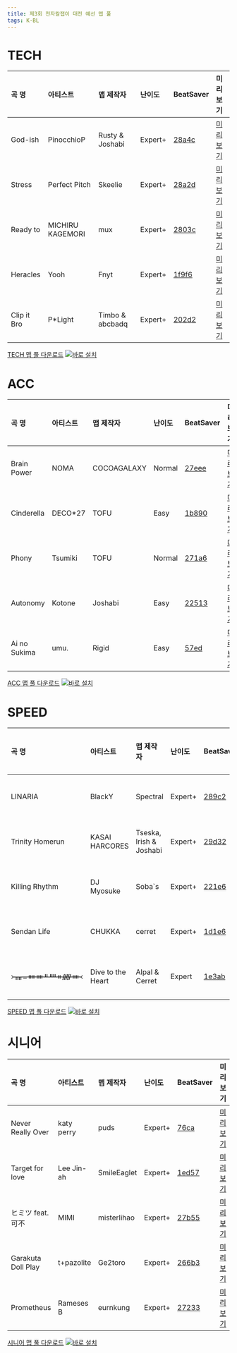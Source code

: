```yaml
---
title: 제3회 전자칼잽이 대전 예선 맵 풀
tags: K-BL
---
```


# TECH

| 곡 명       | 아티스트         | 맵 제작자       | 난이도  | BeatSaver                                 | 미리보기                                                  |
| :---------- | :--------------- | :-------------- | :------ | :---------------------------------------- | :-------------------------------------------------------- |
| God-ish     | PinocchioP       | Rusty & Joshabi | Expert+ | [28a4c](https://beatsaver.com/maps/28a4c) | [미리보기](https://skystudioapps.com/bs-viewer/?id=28a4c) |
| Stress      | Perfect Pitch    | Skeelie         | Expert+ | [28a2d](https://beatsaver.com/maps/28a2d) | [미리보기](https://skystudioapps.com/bs-viewer/?id=28a2d) |
| Ready to    | MICHIRU KAGEMORI | mux             | Expert+ | [2803c](https://beatsaver.com/maps/2803c) | [미리보기](https://skystudioapps.com/bs-viewer/?id=2803c) |
| Heracles    | Yooh             | Fnyt            | Expert+ | [1f9f6](https://beatsaver.com/maps/1f9f6) | [미리보기](https://skystudioapps.com/bs-viewer/?id=1f9f6) |
| Clip it Bro | P\*Light         | Timbo & abcbadq | Expert+ | [202d2](https://beatsaver.com/maps/202d2) | [미리보기](https://skystudioapps.com/bs-viewer/?id=202d2) |

<a href="/playlist/kbsl3_tech_qualifier.json" download>TECH 맵 풀 다운로드</a> [![바로 설치](https://img.shields.io/badge/-%EB%B0%94%EB%A1%9C%20%EC%84%A4%EC%B9%98-blue)](bsplaylist://playlist/https://bsckorea.github.io/playlist/kbsl3_tech_qualifier.json)

# ACC

| 곡 명        | 아티스트 | 맵 제작자   | 난이도 | BeatSaver                                 | 미리보기                                                  |
| :----------- | :------- | :---------- | :----- | :---------------------------------------- | :-------------------------------------------------------- |
| Brain Power  | NOMA     | COCOAGALAXY | Normal | [27eee](https://beatsaver.com/maps/27eee) | [미리보기](https://skystudioapps.com/bs-viewer/?id=27eee) |
| Cinderella   | DECO\*27 | TOFU        | Easy   | [1b890](https://beatsaver.com/maps/1b890) | [미리보기](https://skystudioapps.com/bs-viewer/?id=1b890) |
| Phony        | Tsumiki  | TOFU        | Normal | [271a6](https://beatsaver.com/maps/271a6) | [미리보기](https://skystudioapps.com/bs-viewer/?id=271a6) |
| Autonomy     | Kotone   | Joshabi     | Easy   | [22513](https://beatsaver.com/maps/22513) | [미리보기](https://skystudioapps.com/bs-viewer/?id=22513) |
| Ai no Sukima | umu.     | Rigid       | Easy   | [57ed](https://beatsaver.com/maps/57ed)   | [미리보기](https://skystudioapps.com/bs-viewer/?id=57ed)  |

<a href="/playlist/kbsl3_acc_qualifier.json" download>ACC 맵 풀 다운로드</a> [![바로 설치](https://img.shields.io/badge/-%EB%B0%94%EB%A1%9C%20%EC%84%A4%EC%B9%98-blue)](bsplaylist://playlist/https://bsckorea.github.io/playlist/kbsl3_acc_qualifier.json)

# SPEED

| 곡 명           | 아티스트          | 맵 제작자               | 난이도  | BeatSaver                                 | 미리보기                                                  |
| :-------------- | :---------------- | :---------------------- | :------ | :---------------------------------------- | :-------------------------------------------------------- |
| LINARIA         | BlackY            | Spectral                | Expert+ | [289c2](https://beatsaver.com/maps/289c2) | [미리보기](https://skystudioapps.com/bs-viewer/?id=289c2) |
| Trinity Homerun | KASAI HARCORES    | Tseska, Irish & Joshabi | Expert+ | [29d32](https://beatsaver.com/maps/29d32) | [미리보기](https://skystudioapps.com/bs-viewer/?id=29d32) |
| Killing Rhythm  | DJ Myosuke        | Soba`s                  | Expert+ | [221e6](https://beatsaver.com/maps/221e6) | [미리보기](https://skystudioapps.com/bs-viewer/?id=221e6) |
| Sendan Life     | CHUKKA            | cerret                  | Expert+ | [1d1e6](https://beatsaver.com/maps/1d1e6) | [미리보기](https://skystudioapps.com/bs-viewer/?id=1d1e6) |
| ᚛ᚄᚚᚓᚓᚇᚉᚑᚏᚓ᚜     | Dive to the Heart | Alpal & Cerret          | Expert  | [1e3ab](https://beatsaver.com/maps/1e3ab) | [미리보기](https://skystudioapps.com/bs-viewer/?id=1e3ab) |

<a href="/playlist/kbsl3_speed_qualifier.json" download>SPEED 맵 풀 다운로드</a> [![바로 설치](https://img.shields.io/badge/-%EB%B0%94%EB%A1%9C%20%EC%84%A4%EC%B9%98-blue)](bsplaylist://playlist/https://bsckorea.github.io/playlist/kbsl3_speed_qualifier.json)

# 시니어

| 곡 명              | 아티스트   | 맵 제작자   | 난이도  | BeatSaver                                 | 미리보기                                                  |
| :----------------- | :--------- | :---------- | :------ | :---------------------------------------- | :-------------------------------------------------------- |
| Never Really Over  | katy perry | puds        | Expert+ | [76ca](https://beatsaver.com/maps/76ca)   | [미리보기](https://skystudioapps.com/bs-viewer/?id=76ca)  |
| Target for love    | Lee Jin-ah | SmileEaglet | Expert+ | [1ed57](https://beatsaver.com/maps/1ed57) | [미리보기](https://skystudioapps.com/bs-viewer/?id=1ed57) |
| ヒミツ feat. 可不  | MIMI       | misterlihao | Expert+ | [27b55](https://beatsaver.com/maps/27b55) | [미리보기](https://skystudioapps.com/bs-viewer/?id=27b55) |
| Garakuta Doll Play | t+pazolite | Ge2toro     | Expert+ | [266b3](https://beatsaver.com/maps/266b3) | [미리보기](https://skystudioapps.com/bs-viewer/?id=266b3) |
| Prometheus         | Rameses B  | eurnkung    | Expert+ | [27233](https://beatsaver.com/maps/27233) | [미리보기](https://skystudioapps.com/bs-viewer/?id=27233) |

<a href="/playlist/kbsl3_senior_qualifier.json" download>시니어 맵 풀 다운로드</a> [![바로 설치](https://img.shields.io/badge/-%EB%B0%94%EB%A1%9C%20%EC%84%A4%EC%B9%98-blue)](bsplaylist://playlist/https://bsckorea.github.io/playlist/kbsl3_senior_qualifier.json)
